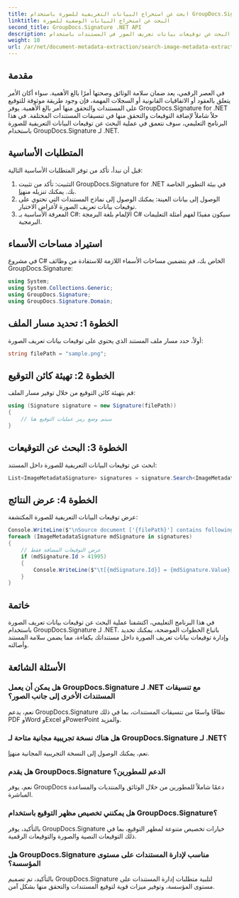 ```yaml
---
title: ابحث عن استخراج البيانات التعريفية للصورة باستخدام GroupDocs.Signature
linktitle: البحث عن استخراج البيانات الوصفية للصورة
second_title: GroupDocs.Signature .NET API
description: تعرف على كيفية البحث عن توقيعات بيانات تعريف الصور في المستندات باستخدام GroupDocs.Signature لـ .NET. تعزيز سلامة الوثيقة والأصالة دون عناء.
weight: 10
url: /ar/net/document-metadata-extraction/search-image-metadata-extraction/
---
```

## مقدمة
في العصر الرقمي، يعد ضمان سلامة الوثائق وصحتها أمرًا بالغ الأهمية. سواء أكان الأمر يتعلق بالعقود أو الاتفاقيات القانونية أو السجلات المهمة، فإن وجود طريقة موثوقة للتوقيع على المستندات والتحقق منها أمر بالغ الأهمية. يوفر GroupDocs.Signature for .NET حلاً شاملاً لإضافة التوقيعات والتحقق منها في تنسيقات المستندات المختلفة. في هذا البرنامج التعليمي، سوف نتعمق في عملية البحث عن توقيعات البيانات التعريفية للصورة باستخدام GroupDocs.Signature لـ .NET. 
## المتطلبات الأساسية
قبل أن نبدأ، تأكد من توفر المتطلبات الأساسية التالية:
1.  التثبيت: تأكد من تثبيت GroupDocs.Signature for .NET في بيئة التطوير الخاصة بك. يمكنك تنزيله من[هنا](https://releases.groupdocs.com/signature/net/).
2. الوصول إلى بيانات العينة: يمكنك الوصول إلى نماذج المستندات التي تحتوي على توقيعات بيانات تعريف الصورة لأغراض الاختبار.
3. المعرفة الأساسية بـ C#: الإلمام بلغة البرمجة C# سيكون مفيدًا لفهم أمثلة التعليمات البرمجية.

## استيراد مساحات الأسماء
في مشروع C# الخاص بك، قم بتضمين مساحات الأسماء اللازمة للاستفادة من وظائف GroupDocs.Signature:
```csharp
using System;
using System.Collections.Generic;
using GroupDocs.Signature;
using GroupDocs.Signature.Domain;
```
## الخطوة 1: تحديد مسار الملف
أولاً، حدد مسار ملف المستند الذي يحتوي على توقيعات بيانات تعريف الصورة:
```csharp
string filePath = "sample.png";
```
## الخطوة 2: تهيئة كائن التوقيع
قم بتهيئة كائن التوقيع من خلال توفير مسار الملف:
```csharp
using (Signature signature = new Signature(filePath))
{
    // سيتم وضع رمز عمليات التوقيع هنا
}
```
## الخطوة 3: البحث عن التوقيعات
ابحث عن توقيعات البيانات التعريفية للصورة داخل المستند:
```csharp
List<ImageMetadataSignature> signatures = signature.Search<ImageMetadataSignature>(SignatureType.Metadata);
```
## الخطوة 4: عرض النتائج
عرض توقيعات البيانات التعريفية للصورة المكتشفة:
```csharp
Console.WriteLine($"\nSource document ['{filePath}'] contains following signatures.");
foreach (ImageMetadataSignature mdSignature in signatures)
{
    // عرض التوقيعات المضافة فقط
    if (mdSignature.Id > 41995)
    {
        Console.WriteLine($"\t[{mdSignature.Id}] = {mdSignature.Value} ({mdSignature.Type})");
    }
}
```

## خاتمة
في هذا البرنامج التعليمي، اكتشفنا عملية البحث عن توقيعات بيانات تعريف الصورة باستخدام GroupDocs.Signature لـ .NET. باتباع الخطوات الموضحة، يمكنك تحديد وإدارة توقيعات بيانات تعريف الصورة داخل مستنداتك بكفاءة، مما يضمن سلامة المستند وأصالته.
## الأسئلة الشائعة
### هل يمكن أن يعمل GroupDocs.Signature لـ .NET مع تنسيقات المستندات الأخرى إلى جانب الصور؟
نعم، يدعم GroupDocs.Signature نطاقًا واسعًا من تنسيقات المستندات، بما في ذلك PDF وWord وExcel وPowerPoint والمزيد.
### هل هناك نسخة تجريبية مجانية متاحة لـ GroupDocs.Signature لـ .NET؟
نعم، يمكنك الوصول إلى النسخة التجريبية المجانية من[هنا](https://releases.groupdocs.com/).
### هل يقدم GroupDocs.Signature الدعم للمطورين؟
نعم، يوفر GroupDocs دعمًا شاملاً للمطورين من خلال الوثائق والمنتديات والمساعدة المباشرة.
### هل يمكنني تخصيص مظهر التوقيع باستخدام GroupDocs.Signature؟
بالتأكيد، يوفر GroupDocs.Signature خيارات تخصيص متنوعة لمظهر التوقيع، بما في ذلك التوقيعات النصية والصورة والتوقيعات الرقمية.
### هل GroupDocs.Signature مناسب لإدارة المستندات على مستوى المؤسسة؟
بالتأكيد، تم تصميم GroupDocs.Signature لتلبية متطلبات إدارة المستندات على مستوى المؤسسة، وتوفير ميزات قوية لتوقيع المستندات والتحقق منها بشكل آمن.
